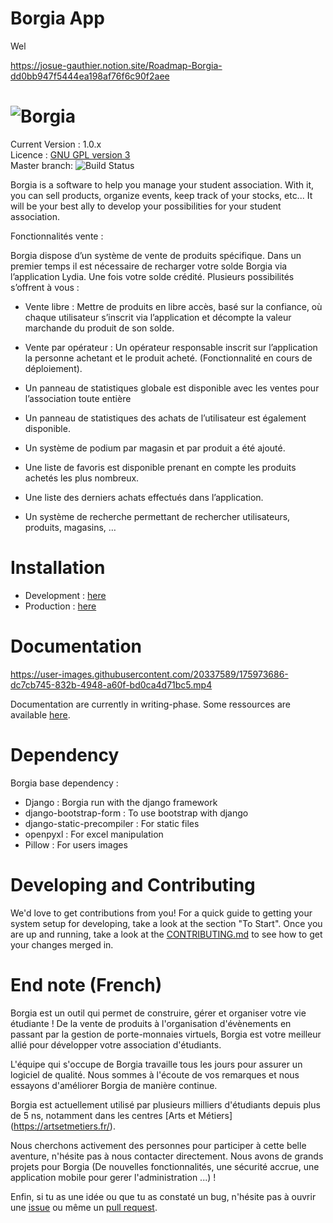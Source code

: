 # Borgia App

Wel



https://josue-gauthier.notion.site/Roadmap-Borgia-dd0bb947f5444ea198af76f6c90f2aee


# ![Borgia](./borgia/static/static_dirs/img/borgia-logo-light.png 'Borgia')

Current Version : 1.0.x   
Licence : [GNU GPL version 3](./license.txt)  
Master branch: ![Build Status](https://github.com/borgia-app/Borgia/actions/workflows/main.yml/badge.svg?branch=master)  

Borgia is a software to help you manage your student association. 
With it, you can sell products, organize events, keep track of your stocks, etc...
It will be your best ally to develop your possibilities for your student association.

Fonctionnalités vente : 

Borgia dispose d’un système de vente de produits spécifique. 
Dans un premier temps il est nécessaire de recharger votre solde Borgia via l’application Lydia. Une fois votre solde crédité. 
Plusieurs possibilités s’offrent à vous : 

-	Vente libre : Mettre de produits en libre accès, basé sur la confiance, où chaque utilisateur s’inscrit via l’application et décompte la valeur marchande du produit de son solde. 
-	Vente par opérateur : Un opérateur responsable inscrit sur l’application la personne achetant et le produit acheté. (Fonctionnalité en cours de déploiement). 

- Un panneau de statistiques globale est disponible avec les ventes pour l’association toute entière
- Un panneau de statistiques des achats de l’utilisateur est également disponible. 
- Un système de podium par magasin et par produit a été ajouté.
- Une liste de favoris est disponible prenant en compte les produits achetés les plus nombreux.
- Une liste des derniers achats effectués dans l’application. 
- Un système de recherche permettant de rechercher utilisateurs, produits, magasins, …


# Installation

-   Development : [here](https://github.com/borgia-app/Borgia-docs/blob/master/tutorials/dev_install.md)
-   Production : [here](https://github.com/borgia-app/Borgia-docs/blob/master/tutorials/prod_install.md)

# Documentation

<p align="center">

</p>

https://user-images.githubusercontent.com/20337589/175973686-dc7cb745-832b-4948-a60f-bd0ca4d71bc5.mp4




Documentation are currently in writing-phase. Some ressources are available
[here](https://github.com/borgia-app/Borgia-docs).

# Dependency

Borgia base dependency :

-   Django : Borgia run with the django framework
-   django-bootstrap-form : To use bootstrap with django
-   django-static-precompiler : For static files
-   openpyxl : For excel manipulation
-   Pillow : For users images

# Developing and Contributing

We'd love to get contributions from you! For a quick guide to getting your
system setup for developing, take a look at the section "To Start".
Once you are up and running, take a look at the
[CONTRIBUTING.md](https://github.com/borgia-app/Borgia/CONTRIBUTING.md) to see
how to get your changes merged in.

# End note (French)

Borgia est un outil qui permet de construire, gérer et organiser votre vie
étudiante ! De la vente de produits à l'organisation d'évènements en passant
par la gestion de porte-monnaies virtuels, Borgia est votre meilleur allié pour
développer votre association d'étudiants.

L'équipe qui s'occupe de Borgia travaille tous les jours pour assurer un
logiciel de qualité. Nous sommes à l'écoute de vos remarques et nous essayons
d'améliorer Borgia de manière continue.

Borgia est actuellement utilisé par plusieurs milliers d'étudiants depuis plus
de 5 ns, notamment dans les centres [Arts et Métiers] (https://artsetmetiers.fr/).

Nous cherchons activement des personnes pour participer à cette belle aventure,
n'hésite pas à nous contacter directement. Nous avons de grands projets pour Borgia
(De nouvelles fonctionnalités, une sécurité accrue, une application mobile pour gerer l'administration ...) !

Enfin, si tu as une idée ou que tu as constaté un bug, n'hésite pas à ouvrir
une [issue](https://github.com/borgia-app/Borgia/issues) ou même un
[pull request](https://github.com/borgia-app/Borgia/pulls).
